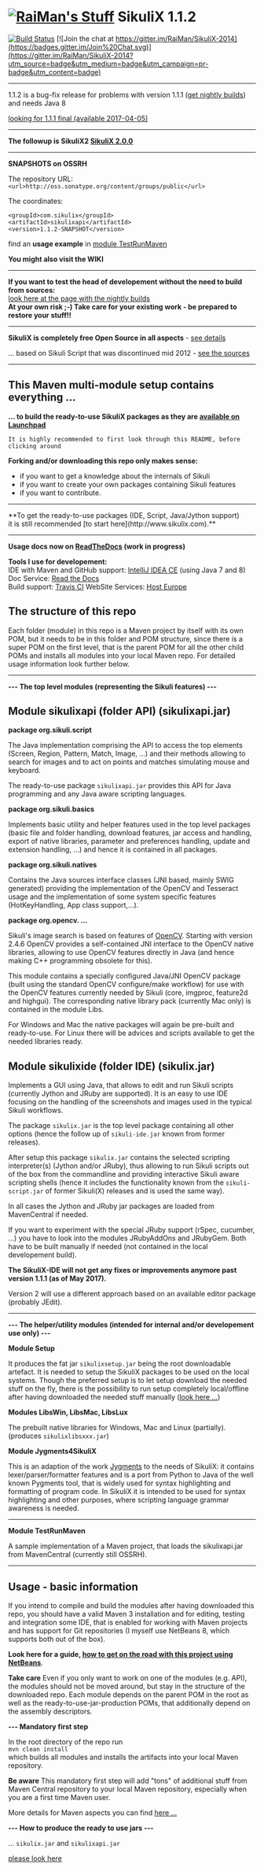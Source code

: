 [![RaiMan's Stuff](https://raw.github.com/RaiMan/SikuliX-2014-Docs/master/src/main/resources/docs/source/RaiManStuff64.png)](http://www.sikuli.org) SikuliX 1.1.2
============

[![Build Status](https://travis-ci.org/RaiMan/SikuliX-2014.svg?branch=develop)](https://travis-ci.org/RaiMan/SikuliX-2014) [![Join the chat at https://gitter.im/RaiMan/SikuliX-2014](https://badges.gitter.im/Join%20Chat.svg)](https://gitter.im/RaiMan/SikuliX-2014?utm_source=badge&utm_medium=badge&utm_campaign=pr-badge&utm_content=badge) 

-----------------
1.1.2 is a bug-fix release for problems with version 1.1.1 ([get nightly builds](http://nightly.sikuli.de)) and needs Java 8

[looking for 1.1.1 final (available 2017-04-05)](https://launchpad.net/sikuli/sikulix/1.1.1)

<hr>

**The followup is SikuliX2 [SikuliX 2.0.0](https://github.com/RaiMan/SikuliX2)** 
<hr>

**SNAPSHOTS on OSSRH**<br>

The repository URL:<br>
`<url>http://oss.sonatype.org/content/groups/public</url>`<br>

The coordinates:
```
<groupId>com.sikulix</groupId>
<artifactId>sikulixapi</artifactId>
<version>1.1.2-SNAPSHOT</version>
```

find an **usage example** in [module TestRunMaven](https://github.com/RaiMan/SikuliX-2014/tree/develop/TestRunMaven)

**You might also visit the WIKI**

<hr>

**If you want to test the head of developement without the need to build from sources:** <br>
[look here at the page with the nightly builds](http://nightly.sikuli.de)<br>
**At your own risk ;-) Take care for your existing work - be prepared to restore your stuff!!**

<hr />

**SikuliX is completely free Open Source in all aspects** - [see details](http://sikulix.com/disclaimer)

... based on Sikuli Script that was discontinued mid 2012 - [see the sources](https://github.com/sikuli/sikuli)
<hr/>

This Maven multi-module setup contains everything ...
-------------
**... to build the ready-to-use SikuliX packages as they are [available on Launchpad](https://launchpad.net/sikuli)**

`It is highly recommended to first look through this README, before clicking around`

**Forking and/or downloading this repo only makes sense:**
 - if you want to get a knowledge about the internals of Sikuli
 - if you want to create your own packages containing Sikuli features
 - if you want to contribute.

<hr />
**To get the ready-to-use packages (IDE, Script, Java/Jython support) <br />it is still recommended [to start here](http://www.sikulix.com).**
<hr />

**Usage docs now on [ReadTheDocs](http://sikulix-2014.readthedocs.org/en/latest/#) (work in progress)**

**Tools I use for developement:** <br />
IDE with Maven and GitHub support: [IntelliJ IDEA CE](https://www.jetbrains.com/idea/) (using Java 7 and 8)<br />
Doc Service: [Read the Docs](https://readthedocs.org)<br />
Build support: [Travis CI](https://travis-ci.org)
WebSite Services: [Host Europe](https://www.hosteurope.de)

The structure of this repo
------------------------

Each folder (module) in this repo is a Maven project by itself with its own POM, but it needs to be in this folder and POM structure, since there is a super POM on the first level, that is the parent POM for all the other child POMs and installs all modules into your local Maven repo. For detailed usage information look further below.

<hr/>

**--- The top level modules (representing the Sikuli features) ---**

Module sikulixapi (folder API) (sikulixapi.jar)
---

**package org.sikuli.script** 

The Java implementation comprising the API to access the top elements (Screen, Region, Pattern, Match, Image, ...) and their methods allowing to search for images and to act on points and matches simulating mouse and keyboard.

The ready-to-use package `sikulixapi.jar` provides this API for Java programming and any Java aware scripting languages.

**package org.sikuli.basics** 

Implements basic utility and helper features used in the top level packages (basic file and folder handling, download features, jar access and handling, export of native libraries, parameter and preferences handling, update and extension handling, ...) and hence it is contained in all packages.

**package org.sikuli.natives** 

Contains the Java sources interface classes (JNI based, mainly SWIG generated) providing the implementation of the OpenCV and Tesseract usage and the implementation of some system specific features (HotKeyHandling, App class support,...).

**package org.opencv. ...** 

Sikuli's image search is based on features of [OpenCV](http://opencv.org). Starting with version 2.4.6 OpenCV provides a self-contained JNI interface to the OpenCV native libraries, allowing to use OpenCV features directly in Java (and hence making C++ programming obsolete for this).

This module contains a specially configured Java/JNI OpenCV package (built using the standard OpenCV configure/make workflow) for use with the OpenCV features currently needed by Sikuli (core, imgproc, feature2d and highgui). The corresponding native library pack (currently Mac only) is contained in the module Libs.

For Windows and Mac the native packages will again be pre-built and ready-to-use. For Linux there will be advices and scripts available to get the needed libraries ready.

Module sikulixide (folder IDE) (sikulix.jar)
---
Implements a GUI using Java, that allows to edit and run Sikuli scripts (currently Jython and JRuby are supported). It is an easy to use IDE focusing on the handling of the screenshots and images used in the typical Sikuli workflows.

The package `sikulix.jar` is the top level package containing all other options (hence the follow up of `sikuli-ide.jar` known from former releases).

After setup this package `sikulix.jar` contains the selected scripting interpreter(s) (Jython and/or JRuby), thus allowing to run Sikuli scripts out of the box from the commandline and providing interactive Sikuli aware scripting shells (hence it includes the functionality known from the `sikuli-script.jar` of former Sikuli(X) releases and is used the same way).

In all cases the Jython and JRuby jar packages are loaded from MavenCentral if needed.

If you want to experiment with the special JRuby support (rSpec, cucumber, ...) you have to look into the modules JRubyAddOns and JRubyGem. Both have to be built manually if needed (not contained in the local developement build).

**The SikuliX-IDE will not get any fixes or improvements anymore past version 1.1.1 (as of May 2017).** 

Version 2 will use a different approach based on an available editor package (probably JEdit).
<hr/>

**--- The helper/utility modules (intended for internal and/or developement use only) ---**

**Module Setup**

It produces the fat jar `sikulixsetup.jar` being the root downloadable artefact. It is needed to setup the SikuliX packages to be used on the local systems. Though the preferred setup is to let setup download the needed stuff on the fly, there is the possibility to run setup completely local/offline after having downloaded the needed stuff manually ([look here ...](http://www.sikulix.com/quickstart.html#qs2)) 

**Modules LibsWin, LibsMac, LibsLux**

The prebuilt native libraries for Windows, Mac and Linux (partially).<br />
(produces `sikulixlibsxxx.jar`)

**Module Jygments4SikuliX**

This is an adaption of the work [Jygments](https://code.google.com/p/jygments/) to the needs of SikuliX: it contains lexer/parser/formatter features and is a port from Python to Java of the well known Pygments tool, that is widely used for syntax highlighting and formatting of program code. In SikuliX it is intended to be used for syntax highlighting and other purposes, where scripting language grammar awareness is needed.

<hr/>

**Module TestRunMaven**

A sample implementation of a Maven project, that loads the sikulixapi.jar from MavenCentral (currently still OSSRH).

<hr/>

Usage - basic information
-------------------------

If you intend to compile and build the modules after having downloaded this repo, you should have a valid Maven 3 installation and for editing, testing and integration some IDE, that is enabled for working with Maven projects and has support for Git repositories (I myself use NetBeans 8, which supports both out of the box).

**Look here for a guide, [how to get on the road with this project using NetBeans](https://github.com/RaiMan/SikuliX-2014/wiki/Work-with-the-sources-in-NetBeans)**.

**Take care** Even if you only want to work on one of the modules (e.g. API), the modules should not be moved around, but stay in the structure of the downloaded repo. Each module depends on the parent POM in the root as well as the ready-to-use-jar-production POMs, that additionally depend on the assembly descriptors.

**--- Mandatory first step**

In the root directory of the repo run <br />
`mvn clean install`<br />
which builds all modules and installs the artifacts into your local Maven repository.

**Be aware** This mandatory first step will add "tons" of additional stuff from Maven Central repository to your local Maven repository, especially when you are a first time Maven user.

More details for Maven aspects you can find [here ...](https://github.com/RaiMan/SikuliX-2014/wiki/More-information-related-to-the-Maven-aspects-in-this-project)

**--- How to produce the ready to use jars ---**

... `sikulix.jar` and `sikulixapi.jar`

[please look here](https://github.com/RaiMan/SikuliX-2014/wiki/How-to-produce-the-ready_to_use-jar-packages)
